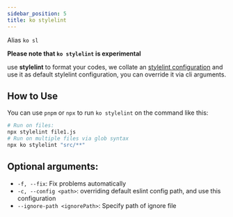 ```yaml
---
sidebar_position: 5
title: ko stylelint
---
```


Alias `ko sl`

**Please note that `ko stylelint` is experimental**

use **stylelint** to format your codes, we collate an [stylelint configuration](https://github.com/DTStack/ko/blob/master/packages/ko-config/stylelint.js) and use it as default stylelint configuration, you can override it via cli arguments. 

## How to Use
You can use `pnpm` or `npx` to run `ko stylelint` on the command like this:

``` bash
# Run on files:
npx stylelint file1.js
# Run on multiple files via glob syntax
npx ko stylelint "src/**"
```

## Optional arguments:

* `-f, --fix`:  Fix problems automatically
* `-c, --config <path>`: overriding default eslint config path, and use this configuration
* `--ignore-path <ignorePath>`: Specify path of ignore file
